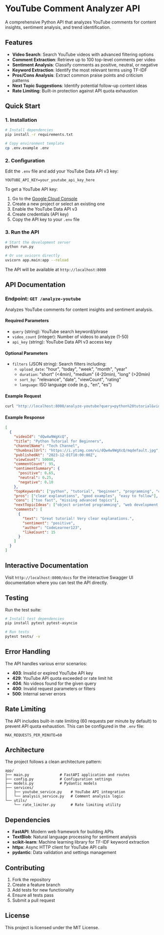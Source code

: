# YouTube Comment Analyzer API

A comprehensive Python API that analyzes YouTube comments for content insights, sentiment analysis, and trend identification.

## Features

- **Video Search**: Search YouTube videos with advanced filtering options
- **Comment Extraction**: Retrieve up to 100 top-level comments per video
- **Sentiment Analysis**: Classify comments as positive, neutral, or negative
- **Keyword Extraction**: Identify the most relevant terms using TF-IDF
- **Pros/Cons Analysis**: Extract common praise points and criticism patterns
- **Next Topic Suggestions**: Identify potential follow-up content ideas
- **Rate Limiting**: Built-in protection against API quota exhaustion

## Quick Start

### 1. Installation

```bash
# Install dependencies
pip install -r requirements.txt

# Copy environment template
cp .env.example .env
```

### 2. Configuration

Edit the `.env` file and add your YouTube Data API v3 key:

```env
YOUTUBE_API_KEY=your_youtube_api_key_here
```

To get a YouTube API key:
1. Go to the [Google Cloud Console](https://console.cloud.google.com/)
2. Create a new project or select an existing one
3. Enable the YouTube Data API v3
4. Create credentials (API key)
5. Copy the API key to your `.env` file

### 3. Run the API

```bash
# Start the development server
python run.py

# Or use uvicorn directly
uvicorn app.main:app --reload
```

The API will be available at `http://localhost:8000`

## API Documentation

### Endpoint: `GET /analyze-youtube`

Analyzes YouTube comments for content insights and sentiment analysis.

#### Required Parameters

- `query` (string): YouTube search keyword/phrase
- `video_count` (integer): Number of videos to analyze (1-50)
- `api_key` (string): YouTube Data API v3 access key

#### Optional Parameters

- `filters` (JSON string): Search filters including:
  - `upload_date`: "hour", "today", "week", "month", "year"
  - `duration`: "short" (<4min), "medium" (4-20min), "long" (>20min)
  - `sort_by`: "relevance", "date", "viewCount", "rating"
  - `language`: ISO language code (e.g., "en", "es")

#### Example Request

```bash
curl "http://localhost:8000/analyze-youtube?query=python%20tutorial&video_count=2&api_key=YOUR_API_KEY&filters=%7B%22upload_date%22:%22week%22,%22sort_by%22:%22viewCount%22%7D"
```

#### Example Response

```json
[
  {
    "videoId": "dQw4w9WgXcQ",
    "title": "Python Tutorial for Beginners",
    "channelName": "Tech Channel",
    "thumbnailUrl": "https://i.ytimg.com/vi/dQw4w9WgXcQ/mqdefault.jpg",
    "publishedAt": "2023-12-01T10:00:00Z",
    "viewCount": 50000,
    "commentCount": 95,
    "sentimentSummary": {
      "positive": 0.65,
      "neutral": 0.25,
      "negative": 0.10
    },
    "topKeywords": ["python", "tutorial", "beginner", "programming", "code"],
    "pros": ["clear explanations", "good examples", "easy to follow"],
    "cons": ["too fast", "missing advanced topics"],
    "nextTopicIdeas": ["object oriented programming", "web development with flask"],
    "comments": [
      {
        "text": "Great tutorial! Very clear explanations.",
        "sentiment": "positive",
        "author": "CodeLearner123",
        "likeCount": 15
      }
    ]
  }
]
```

## Interactive Documentation

Visit `http://localhost:8000/docs` for the interactive Swagger UI documentation where you can test the API directly.

## Testing

Run the test suite:

```bash
# Install test dependencies
pip install pytest pytest-asyncio

# Run tests
pytest tests/ -v
```

## Error Handling

The API handles various error scenarios:

- **403**: Invalid or expired YouTube API key
- **429**: YouTube API quota exceeded or rate limit hit
- **404**: No videos found for the given query
- **400**: Invalid request parameters or filters
- **500**: Internal server errors

## Rate Limiting

The API includes built-in rate limiting (60 requests per minute by default) to prevent API quota exhaustion. This can be configured in the `.env` file:

```env
MAX_REQUESTS_PER_MINUTE=60
```

## Architecture

The project follows a clean architecture pattern:

```
app/
├── main.py              # FastAPI application and routes
├── config.py            # Configuration settings
├── models.py            # Pydantic models
├── services/
│   ├── youtube_service.py    # YouTube API integration
│   └── analysis_service.py   # Comment analysis logic
└── utils/
    └── rate_limiter.py       # Rate limiting utility
```

## Dependencies

- **FastAPI**: Modern web framework for building APIs
- **TextBlob**: Natural language processing for sentiment analysis
- **scikit-learn**: Machine learning library for TF-IDF keyword extraction
- **httpx**: Async HTTP client for YouTube API calls
- **pydantic**: Data validation and settings management

## Contributing

1. Fork the repository
2. Create a feature branch
3. Add tests for new functionality
4. Ensure all tests pass
5. Submit a pull request

## License

This project is licensed under the MIT License.